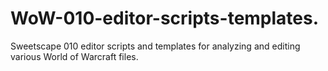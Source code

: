 # WoW-010-editor-scripts-templates.
Sweetscape 010 editor scripts and templates for analyzing and editing various World of Warcraft files.
